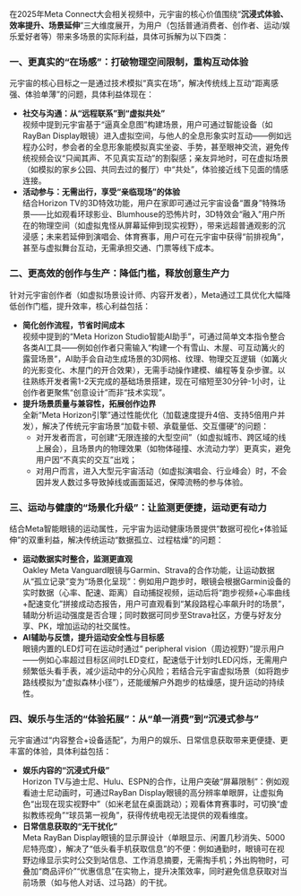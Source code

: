 在2025年Meta Connect大会相关视频中，元宇宙的核心价值围绕“**沉浸式体验、效率提升、场景延伸**”三大维度展开，为用户（包括普通消费者、创作者、运动/娱乐爱好者等）带来多场景的实际利益，具体可拆解为以下四类：

### 一、更真实的“在场感”：打破物理空间限制，重构互动体验
元宇宙的核心目标之一是通过技术模拟“真实在场”，解决传统线上互动“距离感强、体验单薄”的问题，具体利益体现在：
- **社交与沟通：从“远程联系”到“虚拟共处”**  
  视频中提到元宇宙基于“逼真全息图”构建场景，用户可通过智能设备（如RayBan Display眼镜）进入虚拟空间，与他人的全息形象实时互动——例如远程办公时，参会者的全息形象能模拟真实坐姿、手势，甚至眼神交流，避免传统视频会议“只闻其声、不见真实互动”的割裂感；亲友异地时，可在虚拟场景（如模拟的家乡公园、共同去过的餐厅）中“共处”，体验接近线下见面的情感连接。
- **活动参与：无需出行，享受“亲临现场”的体验**  
  结合Horizon TV的3D特效功能，用户在家即可通过元宇宙设备“置身”特殊场景——比如观看环球影业、Blumhouse的恐怖片时，3D特效会“融入”用户所在的物理空间（如虚拟鬼怪从屏幕延伸到现实视野），带来远超普通观影的沉浸感；未来若延伸到演唱会、体育赛事，用户可在元宇宙中获得“前排视角”，甚至与虚拟舞台互动，无需承担交通、门票等线下成本。


### 二、更高效的创作与生产：降低门槛，释放创意生产力
针对元宇宙创作者（如虚拟场景设计师、内容开发者），Meta通过工具优化大幅降低创作门槛，提升效率，核心利益包括：
- **简化创作流程，节省时间成本**  
  视频中提到的“Meta Horizon Studio智能AI助手”，可通过简单文本指令整合各类AI工具——例如创作者只需输入“构建一个有雪山、木屋、可互动篝火的露营场景”，AI助手会自动生成场景的3D网格、纹理、物理交互逻辑（如篝火的光影变化、木屋门的开合效果），无需手动操作建模、编程等复杂步骤。以往熟练开发者需1-2天完成的基础场景搭建，现在可缩短至30分钟-1小时，让创作者更聚焦“创意设计”而非“技术实现”。
- **提升场景质量与兼容性，拓展创作边界**  
  全新“Meta Horizon引擎”通过性能优化（加载速度提升4倍、支持5倍用户并发），解决了传统元宇宙场景“加载卡顿、承载量低、交互僵硬”的问题：  
  - 对开发者而言，可创建“无限连接的大型空间”（如虚拟城市、跨区域的线上展会），且场景内的物理效果（如物体碰撞、水流动力学）更真实，避免用户因“不真实的交互”出戏；  
  - 对用户而言，进入大型元宇宙活动（如虚拟演唱会、行业峰会）时，不会因并发人数过多导致掉线或画面延迟，保障流畅的参与体验。


### 三、运动与健康的“场景化升级”：让监测更便捷，运动更有动力
结合Meta智能眼镜的运动属性，元宇宙为运动健康场景提供“数据可视化+体验延伸”的双重利益，解决传统运动“数据孤立、过程枯燥”的问题：
- **运动数据实时整合，监测更直观**  
  Oakley Meta Vanguard眼镜与Garmin、Strava的合作功能，让运动数据从“孤立记录”变为“场景化呈现”：例如用户跑步时，眼镜会根据Garmin设备的实时数据（心率、配速、距离）自动捕捉视频，运动后将“跑步视频+心率曲线+配速变化”拼接成动态报告，用户可直观看到“某段路程心率飙升时的场景”，辅助分析运动强度是否合理；同时数据可同步至Strava社区，方便与好友分享、PK，增加运动的社交属性。
- **AI辅助与反馈，提升运动安全性与目标感**  
  眼镜内置的LED灯可在运动时通过“ peripheral vision（周边视野）”提示用户——例如心率超过目标区间时LED变红，配速低于计划时LED闪烁，无需用户频繁低头看手表，减少运动中的分心风险；若结合元宇宙虚拟场景（如将跑步路线模拟为“虚拟森林小径”），还能缓解户外跑步的枯燥感，提升运动的持续性。


### 四、娱乐与生活的“体验拓展”：从“单一消费”到“沉浸式参与”
元宇宙通过“内容整合+设备适配”，为用户的娱乐、日常信息获取带来更便捷、更丰富的体验，具体利益包括：
- **娱乐内容的“沉浸式升级”**  
  Horizon TV与迪士尼、Hulu、ESPN的合作，让用户突破“屏幕限制”：例如观看迪士尼动画时，可通过RayBan Display眼镜的高分辨率单眼屏，让虚拟角色“出现在现实视野中”（如米老鼠在桌面跳动）；观看体育赛事时，可切换“虚拟教练视角”“球员第一视角”，获得传统电视无法提供的观看维度。
- **日常信息获取的“无干扰化”**  
  Meta RayBan Display眼镜的显示屏设计（单眼显示、闲置几秒消失、5000尼特亮度），解决了“低头看手机获取信息”的不便：例如通勤时，眼镜可在视野边缘显示实时公交到站信息、工作消息摘要，无需掏手机；外出购物时，可叠加“商品评价”“优惠信息”在实物上，提升决策效率，同时避免信息获取对当前场景（如与他人对话、过马路）的干扰。